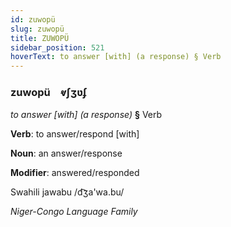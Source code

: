 ```yaml
---
id: zuwopü
slug: zuwopü
title: ZUWOPÜ
sidebar_position: 521
hoverText: to answer [with] (a response) § Verb
---
```


### zuwopü&emsp;<span kind="abugida">ⱴʃʒʋʄ</span>

*to answer [with] (a response)* **§** Verb

**Verb**: to answer/respond [with]

**Noun**: an answer/response

**Modifier**: answered/responded

Swahili jawabu /d͡ʒa'wa.bu/

*Niger-Congo Language Family*